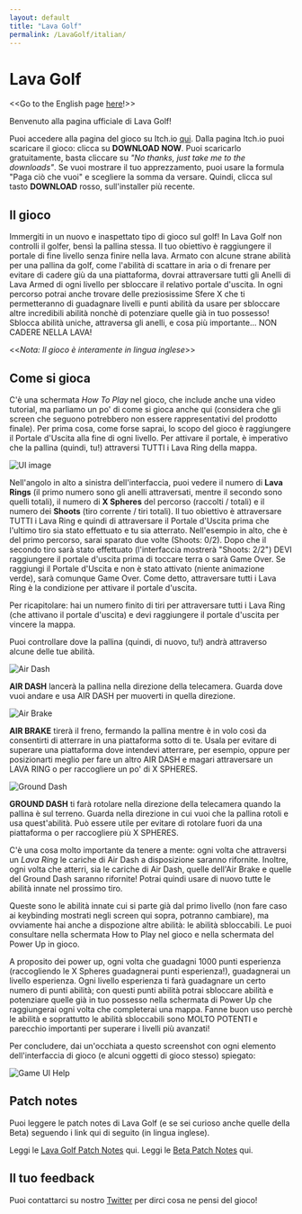 ```yaml
---
layout: default
title: "Lava Golf"
permalink: /LavaGolf/italian/
---
```

# Lava Golf
<<Go to the English page [here](https://artanisx.github.io/LavaGolf)!>>

Benvenuto alla pagina ufficiale di Lava Golf! 

Puoi accedere alla pagina del gioco su Itch.io [qui](https://artanisx.itch.io/lava-golf). 
Dalla pagina Itch.io puoi scaricare il gioco: clicca su **DOWNLOAD NOW**. Puoi scaricarlo gratuitamente, basta cliccare su *"No thanks, just take me to the downloads"*. Se vuoi mostrare il tuo apprezzamento, puoi usare la formula "Paga ciò che vuoi" e scegliere la somma da versare.
Quindi, clicca sul tasto **DOWNLOAD** rosso, sull'installer più recente.

## Il gioco
Immergiti in un nuovo e inaspettato tipo di gioco sul golf! In Lava Golf non controlli il golfer, bensì la pallina stessa. Il tuo obiettivo è raggiungere il portale di fine livello senza finire nella lava.
Armato con alcune strane abilità per una pallina da golf, come l'abilità di scattare in aria o di frenare per evitare di cadere giù da una piattaforma, dovrai attraversare tutti gli Anelli di Lava Armed di ogni livello per sbloccare il relativo portale d'uscita. In ogni percorso potrai anche trovare delle preziosissime Sfere X che ti permetteranno di guadagnare livelli e punti abilità da usare per sbloccare altre incredibili abilità nonchè di potenziare quelle già in tuo possesso! 
Sblocca abilità uniche, attraversa gli anelli, e cosa più importante... NON CADERE NELLA LAVA!

<<*Nota: Il gioco è interamente in lingua inglese*>>

## Come si gioca
C'è una schermata *How To Play* nel gioco, che include anche una video tutorial, ma parliamo un po' di come si gioca anche qui (considera che gli screen che seguono potrebbero non essere rappresentativi del prodotto finale).
Per prima cosa, come forse saprai, lo scopo del gioco è raggiungere il Portale d'Uscita alla fine di ogni livello. Per attivare il portale, è imperativo che la pallina (quindi, tu!) attraversi TUTTI i Lava Ring della mappa. 

![UI image](https://artanisx.github.io/LavaGolf/images/Help.jpg)

Nell'angolo in alto a sinistra dell'interfaccia, puoi vedere il numero di **Lava Rings** (il primo numero sono gli anelli attraversati, mentre il secondo sono quelli totali), il numero di **X Spheres** del percorso (raccolti / totali) e il numero dei **Shoots** (tiro corrente / tiri totali).
Il tuo obiettivo è attraversare TUTTI i Lava Ring e quindi di attraversare il Portale d'Uscita prima che l'ultimo tiro sia stato effettuato e tu sia atterrato. 
Nell'esempio in alto, che è del primo percorso, sarai sparato due volte (Shoots: 0/2). Dopo che il secondo tiro sarà stato effettuato (l'interfaccia mostrerà "Shoots: 2/2") DEVI raggiungere il portale d'uscita prima di toccare terra o sarà Game Over. Se raggiungi il Portale d'Uscita e non è stato attivato (niente animazione verde), sarà comunque Game Over. Come detto, attraversare tutti i Lava Ring è la condizione per attivare il portale d'uscita.

Per ricapitolare: hai un numero finito di tiri per attraversare tutti i Lava Ring (che attivano il portale d'uscita) e devi raggiungere il portale d'uscita per vincere la mappa.

Puoi controllare dove la pallina (quindi, di nuovo, tu!) andrà attraverso alcune delle tue abilità. 

![Air Dash](https://artanisx.github.io/LavaGolf/images/AirDash.png)

**AIR DASH** lancerà la pallina nella direzione della telecamera. Guarda dove vuoi andare e usa AIR DASH per muoverti in quella direzione.

![Air Brake](https://artanisx.github.io/LavaGolf/images/AirBrake.png)

**AIR BRAKE** tirerà il freno, fermando la pallina mentre è in volo così da consentirti di atterrare in una piattaforma sotto di te. Usala per evitare di superare una piattaforma dove intendevi atterrare, per esempio, oppure per posizionarti meglio per fare un altro AIR DASH e magari attraversare un LAVA RING o per raccogliere un po' di X SPHERES.

![Ground Dash](https://artanisx.github.io/LavaGolf/images/GroundDash.png)

**GROUND DASH** ti farà rotolare nella direzione della telecamera quando la pallina è sul terreno. Guarda nella direzione in cui vuoi che la pallina rotoli e usa quest'abilità. Può essere utile per evitare di rotolare fuori da una piattaforma o per raccogliere più X SPHERES.

C'è una cosa molto importante da tenere a mente: ogni volta che attraversi un *Lava Ring* le cariche di Air Dash a disposizione saranno rifornite. Inoltre, ogni volta che atterri, sia le cariche di Air Dash, quelle dell'Air Brake e quelle del Ground Dash saranno rifornite! Potrai quindi usare di nuovo tutte le abilità innate nel prossimo tiro.

Queste sono le abilità innate cui si parte già dal primo livello (non fare caso ai keybinding mostrati negli screen qui sopra, potranno cambiare), ma ovviamente hai anche a dispozione altre abilità: le abilità sbloccabili. Le puoi consultare nella schermata How to Play nel gioco e nella schermata del Power Up in gioco.

A proposito dei power up, ogni volta che guadagni 1000 punti esperienza (raccogliendo le X Spheres guadagnerai punti esperienza!), guadagnerai un livello esperienza. Ogni livello esperienza ti farà guadagnare un certo numero di punti abilità; con questi punti abilità potrai sbloccare abilità e potenziare quelle già in tuo possesso nella schermata di Power Up che raggiungerai ogni volta che completerai una mappa. Fanne buon uso perchè le abilità e soprattutto le abilità sbloccabili sono MOLTO POTENTI e parecchio importanti per superare i livelli più avanzati!

Per concludere, dai un'occhiata a questo screenshot con ogni elemento dell'interfaccia di gioco (e alcuni oggetti di gioco stesso) spiegato:

![Game UI Help](https://artanisx.github.io/LavaGolf/images/GameHelpUI.png)

## Patch notes
Puoi leggere le patch notes di Lava Golf (e se sei curioso anche quelle della Beta) seguendo i link qui di seguito (in lingua inglese).

 Leggi le [Lava Golf Patch Notes](https://artanisx.github.io/LavaGolf/release-patch-notes) qui.
 Leggi le [Beta Patch Notes](https://artanisx.github.io/LavaGolf/beta-patch-notes) qui.
 
## Il tuo feedback
Puoi contattarci su nostro [Twitter](https://twitter.com/GolfLava) per dirci cosa ne pensi del gioco!

